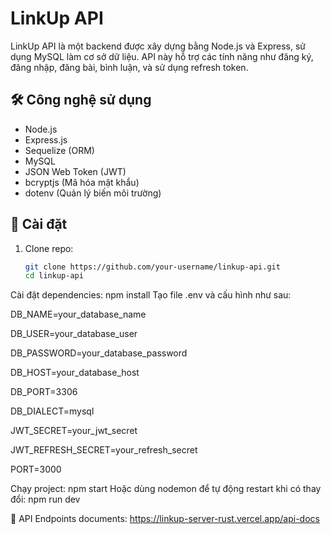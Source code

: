 # LinkUp API

LinkUp API là một backend được xây dựng bằng Node.js và Express, sử dụng MySQL làm cơ sở dữ liệu. API này hỗ trợ các tính năng như đăng ký, đăng nhập, đăng bài, bình luận, và sử dụng refresh token.

## 🛠 Công nghệ sử dụng

- Node.js
- Express.js
- Sequelize (ORM)
- MySQL
- JSON Web Token (JWT)
- bcryptjs (Mã hóa mật khẩu)
- dotenv (Quản lý biến môi trường)

## 🚀 Cài đặt

1. Clone repo:
   ```sh
   git clone https://github.com/your-username/linkup-api.git
   cd linkup-api
   
Cài đặt dependencies:
npm install
Tạo file .env và cấu hình như sau:

DB_NAME=your_database_name

DB_USER=your_database_user

DB_PASSWORD=your_database_password

DB_HOST=your_database_host

DB_PORT=3306

DB_DIALECT=mysql

JWT_SECRET=your_jwt_secret

JWT_REFRESH_SECRET=your_refresh_secret

PORT=3000

Chạy project:
npm start
Hoặc dùng nodemon để tự động restart khi có thay đổi:
npm run dev

📌 API Endpoints documents: 
https://linkup-server-rust.vercel.app/api-docs
